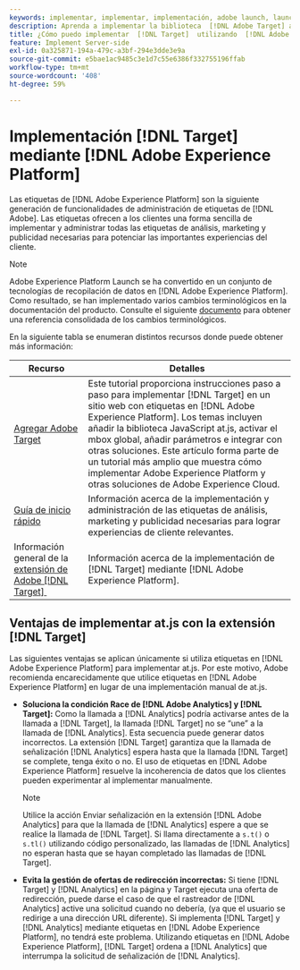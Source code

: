 ```yaml
---
keywords: implementar, implementar, implementación, adobe launch, launch, race, redirect, experience platform launch, platform launch, tags, adobe platform, implement2
description: Aprenda a implementar la biblioteca  [!DNL Adobe Target] at.js mediante [!DNL Adobe Experience Platform], el método preferido para implementar Target.
title: ¿Cómo puedo implementar  [!DNL Target]  utilizando  [!DNL Adobe Experience Platform]?
feature: Implement Server-side
exl-id: 0a325871-194a-479c-a3bf-294e3dde3e9a
source-git-commit: e5bae1ac9485c3e1d7c55e6386f332755196ffab
workflow-type: tm+mt
source-wordcount: '408'
ht-degree: 59%

---
```


# Implementación [!DNL Target] mediante [!DNL Adobe Experience Platform]

Las etiquetas de [!DNL Adobe Experience Platform] son la siguiente generación de funcionalidades de administración de etiquetas de [!DNL Adobe]. Las etiquetas ofrecen a los clientes una forma sencilla de implementar y administrar todas las etiquetas de análisis, marketing y publicidad necesarias para potenciar las importantes experiencias del cliente.

>[!NOTE]
>
>Adobe Experience Platform Launch se ha convertido en un conjunto de tecnologías de recopilación de datos en [!DNL Adobe Experience Platform]. Como resultado, se han implementado varios cambios terminológicos en la documentación del producto. Consulte el siguiente [documento](https://experienceleague.adobe.com/docs/experience-platform/tags/term-updates.html?lang=es&) para obtener una referencia consolidada de los cambios terminológicos.

En la siguiente tabla se enumeran distintos recursos donde puede obtener más información:

| Recurso | Detalles |
|--- |--- |
| [Agregar Adobe Target](https://experienceleague.adobe.com/docs/launch-learn/implementing-in-websites-with-launch/implement-solutions/target.html?lang=es#implement-solutions) | Este tutorial proporciona instrucciones paso a paso para implementar [!DNL Target] en un sitio web con etiquetas en [!DNL Adobe Experience Platform]. Los temas incluyen añadir la biblioteca JavaScript at.js, activar el mbox global, añadir parámetros e integrar con otras soluciones. Este artículo forma parte de un tutorial más amplio que muestra cómo implementar Adobe Experience Platform y otras soluciones de Adobe Experience Cloud. |
| [Guía de inicio rápido](https://experienceleague.adobe.com/docs/experience-platform/tags/get-started/quick-start.html?lang=es) | Información acerca de la implementación y administración de las etiquetas de análisis, marketing y publicidad necesarias para lograr experiencias de cliente relevantes. |
| Información general de la [extensión de Adobe  [!DNL Target] &#x200B;](https://experienceleague.adobe.com/docs/experience-platform/tags/extensions/adobe/target/overview.html?lang=es) | Información acerca de la implementación de [!DNL Target] mediante [!DNL Adobe Experience Platform]. |

## Ventajas de implementar at.js con la extensión [!DNL Target]

Las siguientes ventajas se aplican únicamente si utiliza etiquetas en [!DNL Adobe Experience Platform] para implementar at.js. Por este motivo, Adobe recomienda encarecidamente que utilice etiquetas en [!DNL Adobe Experience Platform] en lugar de una implementación manual de at.js.

* **Soluciona la condición Race de [!DNL Adobe Analytics] y [!DNL Target]:** Como la llamada a [!DNL Analytics] podría activarse antes de la llamada a [!DNL Target], la llamada [!DNL Target] no se “une” a la llamada de [!DNL Analytics]. Esta secuencia puede generar datos incorrectos. La extensión [!DNL Target] garantiza que la llamada de señalización [!DNL Analytics] espera hasta que la llamada [!DNL Target] se complete, tenga éxito o no. El uso de etiquetas en [!DNL Adobe Experience Platform] resuelve la incoherencia de datos que los clientes pueden experimentar al implementar manualmente.

  >[!NOTE]
  >
  >Utilice la acción Enviar señalización en la extensión [!DNL Adobe Analytics] para que la llamada de [!DNL Analytics] espere a que se realice la llamada de [!DNL Target]. Si llama directamente a `s.t()` o `s.tl()` utilizando código personalizado, las llamadas de [!DNL Analytics] no esperan hasta que se hayan completado las llamadas de [!DNL Target].

* **Evita la gestión de ofertas de redirección incorrectas:** Si tiene [!DNL Target] y [!DNL Analytics] en la página y Target ejecuta una oferta de redirección, puede darse el caso de que el rastreador de [!DNL Analytics] active una solicitud cuando no debería, (ya que el usuario se redirige a una dirección URL diferente). Si implementa [!DNL Target] y [!DNL Analytics] mediante etiquetas en [!DNL Adobe Experience Platform], no tendrá este problema. Utilizando etiquetas en [!DNL Adobe Experience Platform], [!DNL Target] ordena a [!DNL Analytics] que interrumpa la solicitud de señalización de [!DNL Analytics].
